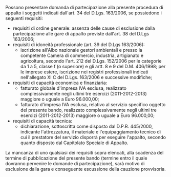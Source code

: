 Possono presentare domanda di partecipazione alla presente procedura di appalto i soggetti indicati dall'art. 34 del D.Lgs. 163/2006, se possiedono i seguenti requisiti:
- requisiti di ordine generale: assenza delle cause di esclusione dalla partecipazione alle gare di appalto previste dall'art. 38 del D.Lgs 163/2006;
- requisiti di idoneità professionale (art. 39 del D.Lgs 163/2006):
    - iscrizione all'Albo nazionale gestori ambientali e presso la competente Camera di commercio, industria, artigianato e agricoltura, secondo l'art. 212 del D.Lgs. 152/2006 per le categorie da 1 a 5, classe f (o superiore) e gli artt. 8 e 9 del D.M. 406/1998; per le imprese estere, iscrizione nei registri professionali indicati nell'allegato XI C del D.Lgs. 163/2006 e successive modifiche;
- requisiti di capacità economica e finanziaria:
    - fatturato globale d'impresa IVA esclusa, realizzato complessivamente negli ultimi tre esercizi (2011-2012-2013) maggiore o uguale a Euro 96.000,00;
    - fatturato d'impresa IVA esclusa, relativo al servizio specifico oggetto del presente bando, realizzato complessivamente negli ultimi tre esercizi (2011-2012-2013) maggiore o uguale a Euro 96.000,00;
- requisiti di capacità tecnica:
    - dichiarazione, sottoscritta come disposto dal D.P.R. 445/2000, indicante l'attrezzatura, il materiale e l'equipaggiamento tecnico di cui il prestatore del servizio disporrà per eseguire l'appalto, secondo quanto disposto dal Capitolato Speciale di Appalto.

La mancanza di uno qualsiasi dei requisiti sopra elencati, alla scadenza del termine di pubblicazione del presente bando (termine entro il quale dovranno pervenire le domande di partecipazione), sarà motivo di esclusione dalla gara e conseguente escussione della cauzione provvisoria.